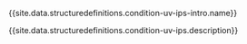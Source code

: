 {{site.data.structuredefinitions.condition-uv-ips-intro.name}}

{{site.data.structuredefinitions.condition-uv-ips.description}}


